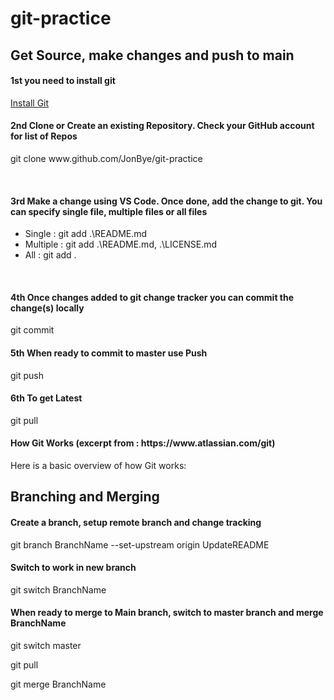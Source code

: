 # git-practice
<h2>Get Source, make changes and push to main</h2>

<h4>1st you need to install git</h4>
<a href="https://git-scm.com/download/win">Install Git</a>
<br/>

<h4>2nd Clone or Create an existing Repository. Check your GitHub account for list of Repos</h4>
<p>git clone www.github.com/JonBye/git-practice</p>
<br/>

<h4>3rd Make a change using VS Code. Once done, add the change to git. You can specify single file, multiple files or all files</h4>
<ul>
  <li>Single : git add .\README.md</li>
  <li>Multiple :  git add .\README.md, .\LICENSE.md</li>
  <li>All : git add .</li>
</ul>
<br/>

<h4>4th Once changes added to git change tracker you can commit the change(s) locally</h4>
<p>git commit</p>

<h4>5th When ready to commit to master use Push</h4>
<p>git push</p>

<h4>6th To get Latest</h4>
<p>git pull<p>

<h4>How Git Works (excerpt from : https://www.atlassian.com/git)</h4> 
<p>Here is a basic overview of how Git works:</p>

<h2>Branching and Merging</h2>

<h4>Create a branch, setup remote branch and change tracking</h4>
<p>git branch BranchName --set-upstream origin UpdateREADME</p>

<h4>Switch to work in new branch</h4>
<p>git switch BranchName</p>

<h4>When ready to merge to Main branch, switch to master branch and merge BranchName</h4>
<p>git switch master</p>
<p>git pull</p>
<p>git merge BranchName</p>